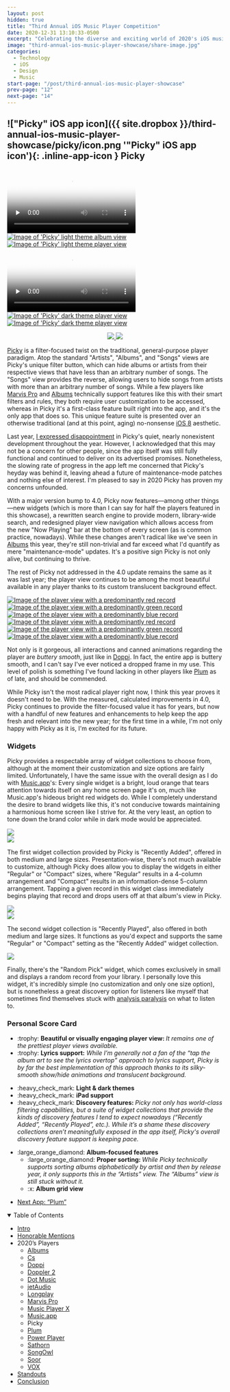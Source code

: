 ```yaml
---
layout: post
hidden: true
title: "Third Annual iOS Music Player Competition"
date: 2020-12-31 13:10:33-0500
excerpt: "Celebrating the diverse and exciting world of 2020's iOS music players."
image: "third-annual-ios-music-player-showcase/share-image.jpg"
categories:
  - Technology
  - iOS
  - Design
  - Music
start-page: "/post/third-annual-ios-music-player-showcase"
prev-page: "12"
next-page: "14"
---
```


## !["Picky" iOS app icon]({{ site.dropbox }}/third-annual-ios-music-player-showcase/picky/icon.png '"Picky" iOS app icon'){: .inline-app-icon } Picky

<div class="show-when-light edge-to-edge large three-images ios-screenshot">
<video controls preload="none" poster="{{ site.dropbox }}/third-annual-ios-music-player-showcase/picky/light-usage-poster.jpg" alt="Video demonstrating 'Picky' usage with light theme" title="Demonstrating 'Picky' usage with light theme">
  <source src="{{ site.dropbox }}/third-annual-ios-music-player-showcase/picky/light-usage.mp4" type="video/mp4">
  <source src="{{ site.dropbox }}/third-annual-ios-music-player-showcase/picky/light-usage.webm" type="video/webm">
  <source src="{{ site.dropbox }}/third-annual-ios-music-player-showcase/picky/light-usage.ogv" type="video/ogg">
  [HTML5 video tag not supported by your browser]
</video>
<a href="{{ site.dropbox }}/third-annual-ios-music-player-showcase/picky/light-album-view.webp">
<picture>
  <source type="image/webp" srcset="{{ site.dropbox }}/third-annual-ios-music-player-showcase/picky/light-album-view.webp">
  <img type="image/jpeg" title="'Picky' light theme album view" alt="Image of 'Picky' light theme album view" src="{{ site.dropbox }}/third-annual-ios-music-player-showcase/picky/light-album-view.jpg">
</picture>
</a>
<a href="{{ site.dropbox }}/third-annual-ios-music-player-showcase/picky/light-now-playing.webp">
<picture>
  <source type="image/webp" srcset="{{ site.dropbox }}/third-annual-ios-music-player-showcase/picky/light-now-playing.webp">
  <img type="image/jpeg" title="'Picky' light theme player view" alt="Image of 'Picky' light theme player view" src="{{ site.dropbox }}/third-annual-ios-music-player-showcase/picky/light-now-playing.jpg">
</picture>
</a>
</div>
<div class="show-when-dark edge-to-edge large three-images ios-screenshot">
<video controls preload="none" poster="{{ site.dropbox }}/third-annual-ios-music-player-showcase/picky/dark-usage-poster.jpg" alt="Video demonstrating 'Picky' usage with dark theme" title="Demonstrating 'Picky' usage with dark theme">
  <source src="{{ site.dropbox }}/third-annual-ios-music-player-showcase/picky/dark-usage.mp4" type="video/mp4">
  <source src="{{ site.dropbox }}/third-annual-ios-music-player-showcase/picky/dark-usage.webm" type="video/webm">
  <source src="{{ site.dropbox }}/third-annual-ios-music-player-showcase/picky/dark-usage.ogv" type="video/ogg">
  [HTML5 video tag not supported by your browser]
</video>
<a href="{{ site.dropbox }}/third-annual-ios-music-player-showcase/picky/dark-album-view.webp">
<picture>
  <source type="image/webp" srcset="{{ site.dropbox }}/third-annual-ios-music-player-showcase/picky/dark-album-view.webp">
  <img type="image/jpeg" title="'Picky' dark theme player view" alt="Image of 'Picky' dark theme player view" src="{{ site.dropbox }}/third-annual-ios-music-player-showcase/picky/dark-album-view.jpg">
</picture>
</a>
<a href="{{ site.dropbox }}/third-annual-ios-music-player-showcase/picky/dark-now-playing.webp">
<picture>
  <source type="image/webp" srcset="{{ site.dropbox }}/third-annual-ios-music-player-showcase/picky/dark-now-playing.webp">
  <img type="image/jpeg" title="'Picky' dark theme player view" alt="Image of 'Picky' dark theme player view" src="{{ site.dropbox }}/third-annual-ios-music-player-showcase/picky/dark-now-playing.jpg">
</picture>
</a>
</div>

<figure style="text-align:center" class="inline app-download">
<a href="https://apps.apple.com/us/app/picky-music-player/id497110916">
<img class="show-when-light" src="{{ site.dropbox }}/third-annual-ios-music-player-showcase/light-download-on-the-app-store.svg" />
<img class="show-when-dark" src="{{ site.dropbox }}/third-annual-ios-music-player-showcase/dark-download-on-the-app-store.svg" />
</a>
</figure>

[Picky] is a filter-focused twist on the traditional, general-purpose player paradigm. Atop the standard "Artists", "Albums", and "Songs" views are Picky's unique filter button, which can hide albums or artists from their respective views that have less than an arbitrary number of songs. The "Songs" view provides the reverse, allowing users to hide songs from artists with more than an arbitrary number of songs. While a few players like [Marvis Pro] and [Albums] technically support features like this with their smart filters and rules, they both require user customization to be accessed, whereas in Picky it's a first-class feature built right into the app, and it's the only app that does so. This unique feature suite is presented over an otherwise traditional (and at this point, aging) no-nonsense [iOS 8](http://web.archive.org/web/20130615181058/http://www.apple.com/ios/ios7/) aesthetic.

Last year, [I expressed disappointment](https://barrowclift.me/post/second-annual-ios-music-player-competition#--picky) in Picky's quiet, nearly nonexistent development throughout the year. However, I acknowledged that this may not be a concern for other people, since the app itself was still fully functional and continued to deliver on its advertised promises. Nonetheless, the slowing rate of progress in the app left me concerned that Picky's heyday was behind it, leaving ahead a future of maintenance-mode patches and nothing else of interest. I'm pleased to say in 2020 Picky has proven my concerns unfounded.

With a major version bump to 4.0, Picky now features—among other things—new widgets (which is more than I can say for half the players featured in this showcase), a rewritten search engine to provide modern, library-wide search, and redesigned player view navigation which allows access from the new "Now Playing" bar at the bottom of every screen (as is common practice, nowadays). While these changes aren't radical like we've seen in [Albums] this year, they're still non-trivial and far exceed what I'd quantify as mere "maintenance-mode" updates. It's a positive sign Picky is not only alive, but continuing to thrive.

The rest of Picky not addressed in the 4.0 update remains the same as it was last year; the player view continues to be among the most beautiful available in any player thanks to its custom translucent background effect.

<div class="show-when-light three-images ios-screenshot">
<a href="{{ site.dropbox }}/third-annual-ios-music-player-showcase/picky/light-red.webp">
<picture>
  <source type="image/webp" srcset="{{ site.dropbox }}/third-annual-ios-music-player-showcase/picky/light-red.webp">
  <img type="image/jpeg" title="The player view with a predominantly red record" alt="Image of the player view with a predominantly red record" src="{{ site.dropbox }}/third-annual-ios-music-player-showcase/picky/light-red.jpg">
</picture>
</a>
<a href="{{ site.dropbox }}/third-annual-ios-music-player-showcase/picky/light-green.webp">
<picture>
  <source type="image/webp" srcset="{{ site.dropbox }}/third-annual-ios-music-player-showcase/picky/light-green.webp">
  <img type="image/jpeg" title="The player view with a predominantly green record" alt="Image of the player view with a predominantly green record" src="{{ site.dropbox }}/third-annual-ios-music-player-showcase/picky/light-green.jpg">
</picture>
</a>
<a href="{{ site.dropbox }}/third-annual-ios-music-player-showcase/picky/light-blue.webp">
<picture>
  <source type="image/webp" srcset="{{ site.dropbox }}/third-annual-ios-music-player-showcase/picky/light-blue.webp">
  <img type="image/jpeg" title="The player view with a predominantly blue record" alt="Image of the player view with a predominantly blue record" src="{{ site.dropbox }}/third-annual-ios-music-player-showcase/picky/light-blue.jpg">
</picture>
</a>
</div>
<div class="show-when-dark three-images ios-screenshot">
<a href="{{ site.dropbox }}/third-annual-ios-music-player-showcase/picky/dark-red.webp">
<picture>
  <source type="image/webp" srcset="{{ site.dropbox }}/third-annual-ios-music-player-showcase/picky/dark-red.webp">
  <img type="image/jpeg" title="The player view with a predominantly red record" alt="Image of the player view with a predominantly red record" src="{{ site.dropbox }}/third-annual-ios-music-player-showcase/picky/dark-red.jpg">
</picture>
</a>
<a href="{{ site.dropbox }}/third-annual-ios-music-player-showcase/picky/dark-green.webp">
<picture>
  <source type="image/webp" srcset="{{ site.dropbox }}/third-annual-ios-music-player-showcase/picky/dark-green.webp">
  <img type="image/jpeg" title="The player view with a predominantly green record" alt="Image of the player view with a predominantly green record" src="{{ site.dropbox }}/third-annual-ios-music-player-showcase/picky/dark-green.jpg">
</picture>
</a>
<a href="{{ site.dropbox }}/third-annual-ios-music-player-showcase/picky/dark-blue.webp">
<picture>
  <source type="image/webp" srcset="{{ site.dropbox }}/third-annual-ios-music-player-showcase/picky/dark-blue.webp">
  <img type="image/jpeg" title="The player view with a predominantly blue record" alt="Image of the player view with a predominantly blue record" src="{{ site.dropbox }}/third-annual-ios-music-player-showcase/picky/dark-blue.jpg">
</picture>
</a>
</div>

Not only is it gorgeous, all interactions and canned animations regarding the player are *buttery smooth*, just like in [Doppi]. In fact, the entire app is buttery smooth, and I can't say I've ever noticed a dropped frame in my use. This level of polish is something I've found lacking in other players like [Plum] as of late, and should be commended.

While Picky isn't the most radical player right now, I think this year proves it doesn't need to be. With the measured, calculated improvements in 4.0, Picky continues to provide the filter-focused value it has for years, but now with a handful of new features and enhancements to help keep the app fresh and relevant into the new year; for the first time in a while, I'm not only happy with Picky as it is, I'm excited for its future.

### Widgets

Picky provides a respectable array of widget collections to choose from, although at the moment their customization and size options are fairly limited. Unfortunately, I have the same issue with the overall design as I do with [Music.app](/post/third-annual-ios-music-player-showcase/12)'s: Every single widget is a bright, loud orange that tears attention towards itself on any home screen page it's on, much like Music.app's hideous bright red widgets do. While I completely understand the desire to brand widgets like this, it's not conducive towards maintaining a harmonious home screen like I strive for. At the very least, an option to tone down the brand color while in dark mode would be appreciated.

<div class="box widget">
<div style="flex:0 1 40%;">
<a href="{{ site.dropbox }}/third-annual-ios-music-player-showcase/picky/widget-1.webp">
<picture>
  <source type="image/webp" srcset="{{ site.dropbox }}/third-annual-ios-music-player-showcase/picky/widget-1.webp">
  <img type="image/png" src="{{ site.dropbox }}/third-annual-ios-music-player-showcase/picky/widget-1.png">
</picture>
</a>
</div>
<div style="flex:0 1 40%;">
<a href="{{ site.dropbox }}/third-annual-ios-music-player-showcase/picky/widget-2.webp">
<picture>
  <source type="image/webp" srcset="{{ site.dropbox }}/third-annual-ios-music-player-showcase/picky/widget-2.webp">
  <img type="image/png" src="{{ site.dropbox }}/third-annual-ios-music-player-showcase/picky/widget-2.png">
</picture>
</a>
</div>
</div>

The first widget collection provided by Picky is "Recently Added", offered in both medium and large sizes. Presentation-wise, there's not much available to customize, although Picky does allow you to display the widgets in either "Regular" or "Compact" sizes, where "Regular" results in a 4-column arrangement and "Compact" results in an information-dense 5-column arrangement. Tapping a given record in this widget class immediately begins playing that record and drops users off at that album's view in Picky.

<div class="box widget">
<div style="flex:0 1 40%;">
<a href="{{ site.dropbox }}/third-annual-ios-music-player-showcase/picky/widget-3.webp">
<picture>
  <source type="image/webp" srcset="{{ site.dropbox }}/third-annual-ios-music-player-showcase/picky/widget-3.webp">
  <img type="image/png" src="{{ site.dropbox }}/third-annual-ios-music-player-showcase/picky/widget-3.png">
</picture>
</a>
</div>
<div style="flex:0 1 40%;">
<a href="{{ site.dropbox }}/third-annual-ios-music-player-showcase/picky/widget-4.webp">
<picture>
  <source type="image/webp" srcset="{{ site.dropbox }}/third-annual-ios-music-player-showcase/picky/widget-4.webp">
  <img type="image/png" src="{{ site.dropbox }}/third-annual-ios-music-player-showcase/picky/widget-4.png">
</picture>
</a>
</div>
</div>

The second widget collection is "Recently Played", also offered in both medium and large sizes. It functions as you'd expect and supports the same "Regular" or "Compact" setting as the "Recently Added" widget collection.

<div class="box widget">
<div style="flex:0 1 20%;">
<a href="{{ site.dropbox }}/third-annual-ios-music-player-showcase/picky/widget-5.webp">
<picture>
  <source type="image/webp" srcset="{{ site.dropbox }}/third-annual-ios-music-player-showcase/picky/widget-5.webp">
  <img type="image/png" src="{{ site.dropbox }}/third-annual-ios-music-player-showcase/picky/widget-5.png">
</picture>
</a>
</div>
</div>

Finally, there's the "Random Pick" widget, which comes exclusively in small and displays a random record from your library. I personally love this widget, it's incredibly simple (no customization and only one size option), but is nonetheless a great discovery option for listeners like myself that sometimes find themselves stuck with [analysis paralysis](https://en.wikipedia.org/wiki/Analysis_paralysis) on what to listen to.

### Personal Score Card

<div class="admonition aside">
<ul class="bare-list emoji-list">
<li><span class="bullet">:trophy:</span> <strong>Beautiful or visually engaging player view: </strong><em>It remains one of the prettiest player views available.</em></li>
<li><span class="bullet">:trophy:</span> <strong>Lyrics support:</strong> <em>While I’m generally not a fan of the “tap the album art to see the lyrics overtop” approach to lyrics support, Picky is by far the best implementation of this approach thanks to its silky-smooth show/hide animations and translucent background.</em></li>
</ul>

<ul class="bare-list emoji-list">
<li><span class="bullet">:heavy_check_mark:</span> <strong>Light & dark themes</strong></li>
<li><span class="bullet">:heavy_check_mark:</span> <strong>iPad support</strong></li>
<li><span class="bullet">:heavy_check_mark:</span> <strong>Discovery features: </strong><em>Picky not only has world-class filtering capabilities, but a suite of widget collections that provide the kinds of discovery features I tend to expect nowadays (“Recently Added”, “Recently Played”, etc.). While it’s a shame these discovery collections aren’t meaningfully exposed in the app itself, Picky's overall discovery feature support is keeping pace.</em></li>
</ul>

<ul class="bare-list emoji-list">
<li><span class="bullet">:large_orange_diamond:</span> <strong>Album-focused features</strong><ul class="bare-list">
    <li><span class="bullet">:large_orange_diamond:</span> <strong>Proper sorting: </strong><em>While Picky technically supports sorting albums alphabetically by artist and then by release year, it only supports this in the “Artists” view. The “Albums” view is still stuck without it.</em></li>
    <li><span class="bullet">:x:</span> <strong>Album grid view</strong></li>
</ul></li>
</ul>
</div>

<ul id="blog-footer-buttons" class="button-group" style="text-align:left;">
    <li style="margin-left:0;width:auto;"><a href="/post/third-annual-ios-music-player-showcase/14"><p class="button">Next App: “Plum”</p></a></li>
</ul>

<details open>
  <summary>Table of Contents</summary>

  <div class="toc" style="margin-bottom: 1.3rem;">
    <ul>
      <li><a href="/post/third-annual-ios-music-player-showcase/">Intro</a></li>
      <li><a href="/post/third-annual-ios-music-player-showcase/2">Honorable Mentions</a></li>
      <li>2020’s Players
        <ul>
          <li><a href="/post/third-annual-ios-music-player-showcase/3">Albums</a></li>
          <li><a href="/post/third-annual-ios-music-player-showcase/4">Cs</a></li>
          <li><a href="/post/third-annual-ios-music-player-showcase/5">Doppi</a></li>
          <li><a href="/post/third-annual-ios-music-player-showcase/6">Doppler 2</a></li>
          <li><a href="/post/third-annual-ios-music-player-showcase/7">Dot Music</a></li>
          <li><a href="/post/third-annual-ios-music-player-showcase/8">jetAudio</a></li>
          <li><a href="/post/third-annual-ios-music-player-showcase/9">Longplay</a></li>
          <li><a href="/post/third-annual-ios-music-player-showcase/10">Marvis Pro</a></li>
          <li><a href="/post/third-annual-ios-music-player-showcase/11">Music Player X</a></li>
          <li><a href="/post/third-annual-ios-music-player-showcase/12">Music.app</a></li>
          <li>Picky</li>
          <li><a href="/post/third-annual-ios-music-player-showcase/14">Plum</a></li>
          <li><a href="/post/third-annual-ios-music-player-showcase/15">Power Player</a></li>
          <li><a href="/post/third-annual-ios-music-player-showcase/16">Sathorn</a></li>
          <li><a href="/post/third-annual-ios-music-player-showcase/17">SongOwl</a></li>
          <li><a href="/post/third-annual-ios-music-player-showcase/18">Soor</a></li>
          <li><a href="/post/third-annual-ios-music-player-showcase/19">VOX</a></li>
        </ul>
      </li>
      <li><a href="/post/third-annual-ios-music-player-showcase/20">Standouts</a></li>
      <li><a href="/post/third-annual-ios-music-player-showcase/21">Conclusion</a></li>
    </ul>
  </div>
</details>

[Marvis Pro]: https://appaddy.wixsite.com/marvis
[Albums]: https://apps.apple.com/us/app/albums-album-focused-player/id1469948986
[Plum]: https://apps.apple.com/us/app/plum-music-player/id1441625664
[Picky]: https://apps.apple.com/us/app/picky-music-player/id497110916
[Doppi]: https://doppi.app